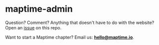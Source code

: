 maptime-admin
=======

Question? Comment? Anything that doesn't have to do with the website? Open an [issue](https://github.com/maptime/maptime-admin/issues) on this repo.

Want to start a Maptime chapter? Email us: **hello@maptime.io**.
